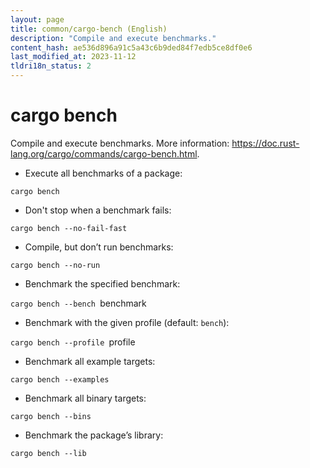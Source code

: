```yaml
---
layout: page
title: common/cargo-bench (English)
description: "Compile and execute benchmarks."
content_hash: ae536d896a91c5a43c6b9ded84f7edb5ce8df0e6
last_modified_at: 2023-11-12
tldri18n_status: 2
---
```

# cargo bench

Compile and execute benchmarks.
More information: <https://doc.rust-lang.org/cargo/commands/cargo-bench.html>.

- Execute all benchmarks of a package:

`cargo bench`

- Don't stop when a benchmark fails:

`cargo bench --no-fail-fast`

- Compile, but don’t run benchmarks:

`cargo bench --no-run`

- Benchmark the specified benchmark:

`cargo bench --bench `<span class="tldr-var badge badge-pill bg-dark-lm bg-white-dm text-white-lm text-dark-dm font-weight-bold">benchmark</span>

- Benchmark with the given profile (default: `bench`):

`cargo bench --profile `<span class="tldr-var badge badge-pill bg-dark-lm bg-white-dm text-white-lm text-dark-dm font-weight-bold">profile</span>

- Benchmark all example targets:

`cargo bench --examples`

- Benchmark all binary targets:

`cargo bench --bins`

- Benchmark the package’s library:

`cargo bench --lib`
